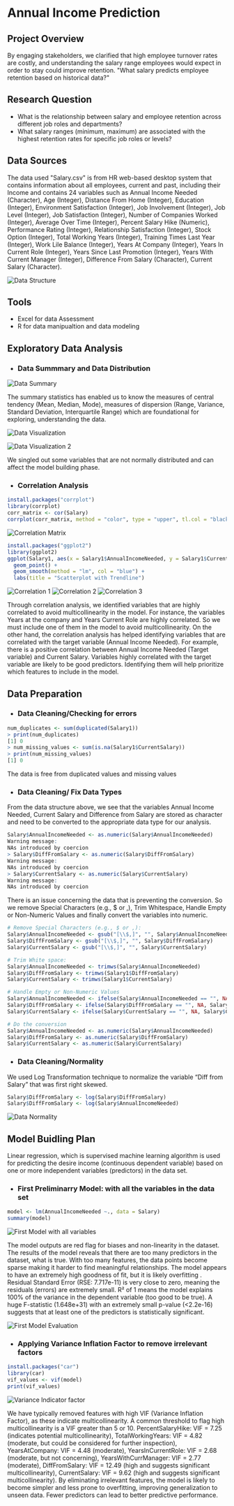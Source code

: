 # Annual Income Prediction

## Project Overview

By engaging stakeholders, we clarified that high employee turnover rates are costly, and understanding the salary range employees would expect in order to stay could improve retention. "What salary predicts employee retention based on historical data?"

## Research Question
- What is the relationship between salary and employee retention across different job roles and departments?
- What salary ranges (minimum, maximum) are associated with the highest retention rates for specific job roles or levels?

## Data Sources
The data used "Salary.csv" is from HR web-based desktop system that contains information about all employees, current and past, including their Income and contains 24 variables such as Annual Income Needed (Character), Age (Integer),  Distance From Home (Integer), Education (Integer), Environment Satisfaction (Integer), Job Involvement (Integer), Job Level (Integer), Job Satisfaction (Integer), Number of Companies Worked (Integer), Average Over Time (Integer), Percent Salary Hike (Numeric), Performance Rating (Integer), Relationship Satisfaction (Integer), Stock Option (Integer), Total Working Years (Integer), Training Times Last Year (Integer), Work Lile Balance (Integer), Years At Company (Integer), Years In Current Role (Integer), Years Since Last Promotion (Integer), Years With Current Manager (Integer), Difference From Salary (Character), Current Salary (Character). 

![Data Structure](https://github.com/user-attachments/assets/be344378-3c33-4889-9e20-fd94d8ede59b)

## Tools
- Excel for data Assessment
- R for data manipualtion and data modeling

## Exploratory Data Analysis

- ### Data Summmary and Data Distribution
![Data Summary](https://github.com/user-attachments/assets/709f68a7-9126-4d83-8eb2-66830b53045d)

The summary statistics has enabled us to know the measures of central tendency (Mean, Median, Mode), measures of dispersion (Range, Variance, Standard Deviation, Interquartile Range) which are foundational for exploring, understanding the data.
  
![Data Visualization](https://github.com/user-attachments/assets/45bd0540-afbf-4360-bb03-58a19ffb1869)

![Data Visualization 2](https://github.com/user-attachments/assets/adc0536f-b646-4e02-be51-4c598bbd197a)

We singled out some variables that are not normally distributed and can affect the model building phase. 

- ### Correlation Analysis
```R
install.packages("corrplot")
library(corrplot)
corr_matrix <- cor(Salary)
corrplot(corr_matrix, method = "color", type = "upper", tl.col = "black")
```
![Correlation Matrix](https://github.com/user-attachments/assets/246c8734-8f69-42e2-9621-12ca8cf1fd56)

```R
install.packages("ggplot2")
library(ggplot2)
ggplot(Salary1, aes(x = Salary1$AnnualIncomeNeeded, y = Salary1$CurrentSalary)) +
  geom_point() +
  geom_smooth(method = "lm", col = "blue") +
  labs(title = "Scatterplot with Trendline")
```
![Correlation 1](https://github.com/user-attachments/assets/4c59aa12-5c68-4fc6-914f-4edba5674706)
![Correlation 2](https://github.com/user-attachments/assets/70e29231-bda9-4098-8d92-fe91cdb21d27)
![Correlation 3](https://github.com/user-attachments/assets/a124f2bc-f771-41d0-b5aa-7d1dabb5bf30)

Through correlation analysis, we identified variables that are highly correlated to avoid multicollinearity in the model. For instance, the variables Years at the company and Years Current Role are  highly correlated. So we must include one of them in the model to avoid multicollinearity. On the other hand, the correlation analysis has helped identifying variables that are correlated with the target variable (Annual Income Needed). For example, there is a positive correlation between  Annual Income Needed (Target variable) and Current Salary. Variables highly correlated with the target variable are likely to be good predictors. Identifying them will help prioritize which features to include in the model.

## Data Preparation
- ### Data Cleaning/Checking for errors
```R
num_duplicates <- sum(duplicated(Salary1))
> print(num_duplicates)
[1] 0 
> num_missing_values <- sum(is.na(Salary1$CurrentSalary))
> print(num_missing_values)
[1] 0
```
The data is free from duplicated values and missing values

- ### Data Cleaning/ Fix Data Types

From the data structure above, we see that the variables Annual Income Needed, Current Salary and Difference from Salary are stored as character and need to be converted to the appropriate data type for our analysis.
```R
Salary$AnnualIncomeNeeded <- as.numeric(Salary$AnnualIncomeNeeded)
Warning message:
NAs introduced by coercion 
> Salary$DiffFromSalary <- as.numeric(Salary$DiffFromSalary)
Warning message:
NAs introduced by coercion 
> Salary$CurrentSalary <- as.numeric(Salary$CurrentSalary)
Warning message:
NAs introduced by coercion
```
There is an issue concerning the data that is preventing the conversion. So we remove Special Characters (e.g., $ or ,), Trim Whitespace, Handle Empty or Non-Numeric Values and finally convert the variables into numeric.
```R
# Remove Special Characters (e.g., $ or ,):
Salary$AnnualIncomeNeeded <- gsub("[\\$,]", "", Salary$AnnualIncomeNeeded)
Salary$DiffFromSalary <- gsub("[\\$,]", "", Salary$DiffFromSalary)
Salary$CurrentSalary <- gsub("[\\$,]", "", Salary$CurrentSalary)

# Trim White space:
Salary$AnnualIncomeNeeded <- trimws(Salary$AnnualIncomeNeeded)
Salary$DiffFromSalary <- trimws(Salary1$DiffFromSalary)
Salary$CurrentSalary <- trimws(Salary1$CurrentSalary)

# Handle Empty or Non-Numeric Values
Salary$AnnualIncomeNeeded <- ifelse(Salary$AnnualIncomeNeeded == "", NA, Salary$AnnualIncomeNeeded)
Salary$DiffFromSalary <- ifelse(Salary$DiffFromSalary == "", NA, Salary$DiffFromSalary)
Salary$CurrentSalary <- ifelse(Salary$CurrentSalary == "", NA, Salary$CurrentSalary)

# Do the conversion
Salary$AnnualIncomeNeeded <- as.numeric(Salary$AnnualIncomeNeeded)
Salary$DiffFromSalary <- as.numeric(Salary$DiffFromSalary)
Salary$CurrentSalary <- as.numeric(Salary$CurrentSalary)
```
- ### Data Cleaning/Normality

We used Log Transformation technique to normalize the variable “Diff from Salary” that was first right skewed.
```R
Salary$DiffFromSalary <- log(Salary$DiffFromSalary) 
Salary$DiffFromSalary <- log(Salary$AnnualIncomeNeeded)
```
![Data Normality](https://github.com/user-attachments/assets/f685a13e-3254-4d35-83cc-15a748435f98)

## Model Buidling Plan

Linear regression, which is supervised machine learning algorithm is used for predicting the desire income (continuous dependent variable) based on one or more independent variables (predictors) in the data set.

- ### First Preliminarry Model: with all the variables in the data set

```R
model <- lm(AnnualIncomeNeeded ~., data = Salary)
summary(model)
```
![First Model with all variables](https://github.com/user-attachments/assets/035a77cf-e738-4bb8-a6a9-d2b3490cfc6f)

The model outputs are red flag for biases and non-linearity in the dataset. The results of the model reveals that there are too many predictors in the dataset, what is true. With too many features, the data points become sparse making it harder to find meaningful relationships. The model appears to have an extremely high goodness of fit, but it is likely overfitting . Residual Standard Error (RSE: 7.717e-11) is very close to zero, meaning the residuals (errors) are extremely small. R² of 1 means the model explains 100% of the variance in the dependent variable (too good to be true). A huge F-statistic (1.648e+31) with an extremely small p-value (<2.2e-16) suggests that at least one of the predictors is statistically significant. 

![First Model Evaluation](https://github.com/user-attachments/assets/077ede83-0fb3-481c-8028-2242ec700be5)

- ### Applying Variance Inflation Factor to remove irrelevant factors
```R
install.packages("car")
library(car)
vif_values <- vif(model)
print(vif_values)
```
![Variance Indicator factor](https://github.com/user-attachments/assets/55423de8-5408-4bd7-abd9-a52c67e4dc0d)

We have typically removed features with high VIF (Variance Inflation Factor), as these indicate multicollinearity. A common threshold to flag high multicollinearity is a VIF greater than 5 or 10. PercentSalaryHike: VIF = 7.25 (indicates potential multicollinearity), TotalWorkingYears: VIF = 4.82 (moderate, but could be considered for further inspection), YearsAtCompany: VIF = 4.48 (moderate), YearsInCurrentRole: VIF = 2.68 (moderate, but not concerning), YearsWithCurrManager: VIF = 2.77 (moderate), DiffFromSalary: VIF = 12.49 (high and suggests significant multicollinearity), CurrentSalary: VIF = 9.62 (high and suggests significant multicollinearity). By eliminating irrelevant features, the model is likely to become simpler and less prone to overfitting, improving generalization to unseen data. Fewer predictors can lead to better predictive performance.
  
  
